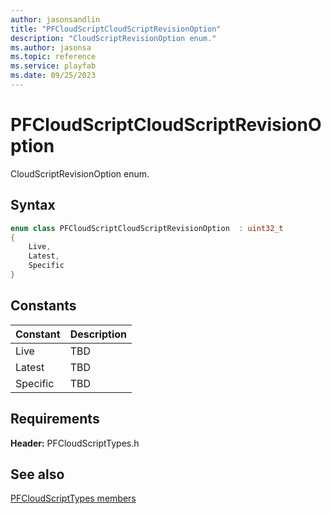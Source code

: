 ```yaml
---
author: jasonsandlin
title: "PFCloudScriptCloudScriptRevisionOption"
description: "CloudScriptRevisionOption enum."
ms.author: jasonsa
ms.topic: reference
ms.service: playfab
ms.date: 09/25/2023
---
```


# PFCloudScriptCloudScriptRevisionOption  

CloudScriptRevisionOption enum.    

## Syntax  
  
```cpp
enum class PFCloudScriptCloudScriptRevisionOption  : uint32_t  
{  
    Live,  
    Latest,  
    Specific  
}  
```  
  
## Constants  
  
| Constant | Description |
| --- | --- |
| Live | TBD   |  
| Latest | TBD   |  
| Specific | TBD   |  
  
  
## Requirements  
  
**Header:** PFCloudScriptTypes.h
  
## See also  
[PFCloudScriptTypes members](../pfcloudscripttypes_members.md)  

  
  
